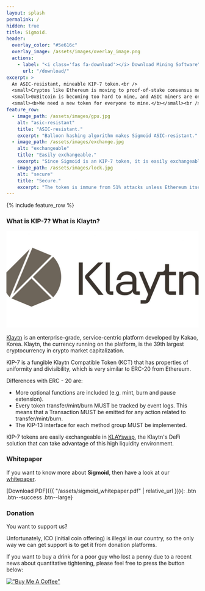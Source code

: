 ```yaml
---
layout: splash
permalink: /
hidden: true
title: Sigmoid.
header:
  overlay_color: "#5e616c"
  overlay_image: /assets/images/overlay_image.png
  actions:
    - label: "<i class='fas fa-download'></i> Download Mining Software"
      url: "/download/"
excerpt: >
  An ASIC-resistant, mineable KIP-7 token.<br />
  <small>Cryptos like Ethereum is moving to proof-of-stake consensus mechanism.</small><br />
  <small>0xBitcoin is becoming too hard to mine, and ASIC miners are on their way.</small><br />
  <small><b>We need a new token for everyone to mine.</b></small><br />
feature_row:
  - image_path: /assets/images/gpu.jpg
    alt: "asic-resistant"
    title: "ASIC-resistant."
    excerpt: "Balloon hashing algorithm makes Sigmoid ASIC-resistant."
  - image_path: /assets/images/exchange.jpg
    alt: "exchangeable"
    title: "Easily exchangeable."
    excerpt: "Since Sigmoid is an KIP-7 token, it is easily exchangeable for Klaytn or other tokens, thanks to KLAYswap."
  - image_path: /assets/images/lock.jpg
    alt: "secure"
    title: "Secure."
    excerpt: "The token is immune from 51% attacks unless Ethereum itself gets attacked."
---
```


{% include feature_row %}

### What is KIP-7? What is Klaytn?

![Klaytn logo](./assets/images/klaytn.jpg)

[Klaytn](https://www.klaytn.com/) is an enterprise-grade, service-centric platform developed by Kakao, Korea. Klaytn, the currency running on the platform, is the 39th largest cryptocurrency in crypto market capitalization.

KIP-7 is a fungible Klaytn Compatible Token (KCT) that has properties of uniformity and divisibility, which is very similar to ERC-20 from Ethereum.

Differences with ERC - 20 are:

- More optional functions are included (e.g. mint, burn and pause extension).
- Every token transfer/mint/burn MUST be tracked by event logs. This means that a Transaction MUST be emitted for any action related to transfer/mint/burn.
- The KIP-13 interface for each method group MUST be implemented.

KIP-7 tokens are easily exchangeable in [KLAYswap](https://klayswap.com/), the Klaytn's DeFi solution that can take advantage of this high liquidity environment.

### Whitepaper

If you want to know more about **Sigmoid**, then have a look at our [whitepaper](https://sigmoid-token.github.io/whitepaper/).

[Download PDF]({{ "/assets/sigmoid_whitepaper.pdf" | relative_url }}){: .btn .btn--success .btn--large}

### Donation

You want to support us?

Unfortunately, ICO (initial coin offering) is illegal in our country, so the only way we can get support is to get it from donation platforms.

If you want to buy a drink for a poor guy who lost a penny due to a recent news about quantitative tightening, please feel free to press the button below:

[!["Buy Me A Coffee"](https://user-images.githubusercontent.com/1376749/120938564-50c59780-c6e1-11eb-814f-22a0399623c5.png)](https://www.buymeacoffee.com/sigmoidtoken)

